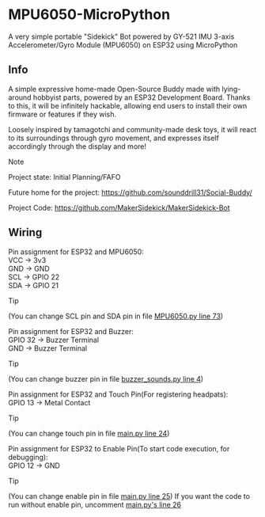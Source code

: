 # MPU6050-MicroPython
A very simple portable "Sidekick" Bot powered by GY-521 IMU 3-axis Accelerometer/Gyro Module (MPU6050) on ESP32 using MicroPython

## Info
A simple expressive home-made Open-Source Buddy made with lying-around hobbyist parts, powered by an ESP32 Development Board. Thanks to this, it will be infinitely hackable, allowing end users to install their own firmware or features if they wish.

Loosely inspired by tamagotchi and community-made desk toys, it will react to its surroundings through gyro movement, and expresses itself accordingly through the display and more!

> [!NOTE] 
> Project state: Initial Planning/FAFO

Future home for the project: https://github.com/sounddrill31/Social-Buddy/

Project Code: https://github.com/MakerSidekick/MakerSidekick-Bot

## Wiring
Pin assignment for ESP32 and MPU6050:\
VCC -> 3v3\
GND -> GND\
SCL -> GPIO 22\
SDA -> GPIO 21

> [!TIP]
> (You can change SCL pin and SDA pin in file [MPU6050.py line 73](MPU6050.py#L73))

Pin assignment for ESP32 and Buzzer:\
GPIO 32 -> Buzzer Terminal\
GND -> Buzzer Terminal
> [!TIP]
> (You can change buzzer pin in file [buzzer_sounds.py line 4](buzzer_sounds.py#L4))

Pin assignment for ESP32 and Touch Pin(For registering headpats):\
GPIO 13 -> Metal Contact
> [!TIP]
> (You can change touch pin in file [main.py line 24](main.py#L24))

Pin assignment for ESP32 to Enable Pin(To start code execution, for debugging):\
GPIO 12 -> GND
> [!TIP]
> (You can change enable pin in file [main.py line 25](main.py#L25))
If you want the code to run without enable pin, uncomment [main.py's line 26](main.py#L26)